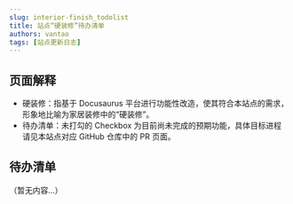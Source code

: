 ```yaml
---
slug: interior-finish_todolist
title: 站点“硬装修”待办清单
authors: vantao
tags: [站点更新日志]
---
```


## 页面解释

- 硬装修：指基于 Docusaurus 平台进行功能性改造，使其符合本站点的需求，形象地比喻为家居装修中的“硬装修”。
- 待办清单：未打勾的 Checkbox 为目前尚未完成的预期功能，具体目标进程请见本站点对应 GitHub 仓库中的 PR 页面。

## 待办清单

（暂无内容…）
